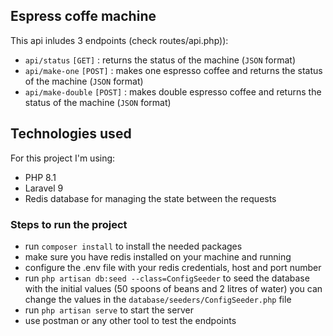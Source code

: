 ## Espress coffe machine

This api inludes 3 endpoints (check routes/api.php)):

- `api/status` `[GET]` : returns the status of the machine (`JSON` format)
- `api/make-one` `[POST]` : makes one espresso coffee and returns the status of the machine (`JSON` format)
- `api/make-double` `[POST]` : makes double espresso coffee and returns the status of the machine (`JSON` format)


## Technologies used

For this project I'm using:
- PHP 8.1
- Laravel 9
- Redis database for managing the state between the requests

### Steps to run the project

- run `composer install` to install the needed packages
- make sure you have redis installed on your machine and running
- configure the .env file with your redis credentials, host and port number
- run  `php artisan db:seed --class=ConfigSeeder` to seed the database with the initial values (50 spoons of beans and 2 litres of water)
you can change the values in the `database/seeders/ConfigSeeder.php` file
- run `php artisan serve` to start the server
- use postman or any other tool to test the endpoints
